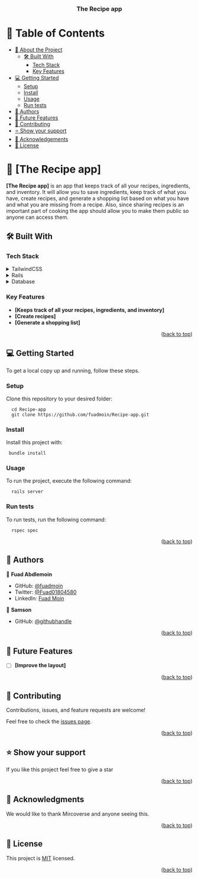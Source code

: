 <a name="readme-top"></a>

<div align="center">
  <h3><b>The Recipe app</b></h3>
</div>

# 📗 Table of Contents

- [📖 About the Project](#about-project)
  - [🛠 Built With](#built-with)
    - [Tech Stack](#tech-stack)
    - [Key Features](#key-features)
- [💻 Getting Started](#getting-started)
  - [Setup](#setup)
  - [Install](#install)
  - [Usage](#usage)
  - [Run tests](#run-tests)
- [👥 Authors](#authors)
- [🔭 Future Features](#future-features)
- [🤝 Contributing](#contributing)
- [⭐️ Show your support](#support)
- [🙏 Acknowledgements](#acknowledgements)
- [📝 License](#license)

# 📖 [The Recipe app] <a name="about-project"></a>

**[The Recipe app]** is an app that keeps track of all your recipes, ingredients, and inventory. It will allow you to save ingredients, keep track of what you have, create recipes, and generate a shopping list based on what you have and what you are missing from a recipe. Also, since sharing recipes is an important part of cooking the app should allow you to make them public so anyone can access them.

## 🛠 Built With <a name="built-with"></a>

### Tech Stack <a name="tech-stack"></a>

<details>
  <summary>TailwindCSS</summary>
  <ul>
    <li><a href="https://tailwindcss.com/">TailwindCSS</a></li>
  </ul>
</details>

<details>
  <summary>Rails</summary>
  <ul>
    <li><a href="https://rubyonrails.org">Rails</a></li>
  </ul>
</details>

<details>
<summary>Database</summary>
  <ul>
    <li><a href="https://www.postgresql.org/">PostgreSQL</a></li>
  </ul>
</details>

### Key Features <a name="key-features"></a>

- **[Keeps track of all your recipes, ingredients, and inventory]**
- **[Create recipes]**
- **[Generate a shopping list]**

<p align="right">(<a href="#readme-top">back to top</a>)</p>

## 💻 Getting Started <a name="getting-started"></a>

To get a local copy up and running, follow these steps.

### Setup

Clone this repository to your desired folder:

```
  cd Recipe-app
  git clone https://github.com/fuadmoin/Recipe-app.git
```

### Install

Install this project with:

```
 bundle install
```

### Usage

To run the project, execute the following command:

```
  rails server
```

### Run tests

To run tests, run the following command:

```
  rspec spec
```

<p align="right">(<a href="#readme-top">back to top</a>)</p>

## 👥 Authors <a name="authors"></a>

👤 **Fuad Abdlemoin**

- GitHub: [@fuadmoin](https://github.com/fuadmoin)
- Twitter: [@Fuad01804580](https://twitter.com/Fuad01804580)
- LinkedIn: [Fuad Moin](https://www.linkedin.com/in/fuadmoin/)

👤 **Samson**

- GitHub: [@githubhandle](https://github.com/SamTush)

<p align="right">(<a href="#readme-top">back to top</a>)</p>

## 🔭 Future Features <a name="future-features"></a>

- [ ] **[Improve the layout]**

<p align="right">(<a href="#readme-top">back to top</a>)</p>

## 🤝 Contributing <a name="contributing"></a>

Contributions, issues, and feature requests are welcome!

Feel free to check the [issues page](https://github.com/fuadmoin/Recipe-app/issues).

<p align="right">(<a href="#readme-top">back to top</a>)</p>

## ⭐️ Show your support <a name="support"></a>

If you like this project feel free to give a star

<p align="right">(<a href="#readme-top">back to top</a>)</p>

## 🙏 Acknowledgments <a name="acknowledgements"></a>

We would like to thank Mircoverse and anyone seeing this.

<p align="right">(<a href="#readme-top">back to top</a>)</p>

## 📝 License <a name="license"></a>

This project is [MIT](./MIT.md) licensed.

<p align="right">(<a href="#readme-top">back to top</a>)</p>
